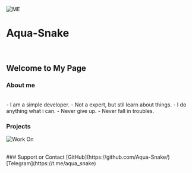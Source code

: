 ![ME](https://i.ibb.co/nmNMqr6/aqlogo.png) <h1>Aqua-Snake</h1>

<br>
<h2>Welcome to My Page </h2>


### About me 
<br>
- I am a simple developer.
- Not a expert, but stil learn about things.
- I do anything what i can.
- Never give up.
- Never fall in troubles.

### Projects 
![Work On](https://i.ibb.co/jf9Tkq6/logo.jpg)


<br>
### Support or Contact
[GitHub](https://github.com/Aqua-Snake/)
[Telegram](https://t.me/aqua_snake)
